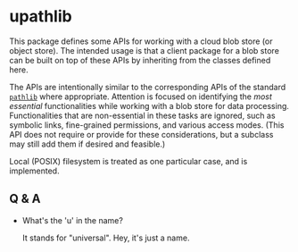 # upathlib

This package defines some APIs for working with a cloud blob store (or object store). The intended usage is that a client package for a blob store can be built on top of these APIs by inheriting from the classes defined here.

The APIs are intentionally similar to the corresponding APIs of the standard [`pathlib`](https://docs.python.org/3/library/pathlib.html) where appropriate.
Attention is focused on identifying the *most essential* functionalities
while working with a blob store for data processing.
Functionalities that are non-essential in these tasks are ignored,
such as symbolic links, fine-grained permissions, and various access modes.
(This API does not require or provide for these considerations, but a subclass may still add them if desired and feasible.)

Local (POSIX) filesystem is treated as one particular case, and is implemented.

## Q & A

- What's the 'u' in the name?

  It stands for "universal". Hey, it's just a name.

